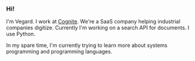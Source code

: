 ### Hi!

I'm Vegard. I work at [Cognite](https://cognite.com). We're a SaaS company helping industrial companies digitize. Currently I'm working on a search API for documents. I use Python.

In my spare time, I'm currently trying to learn more about systems programming and programming languages.
